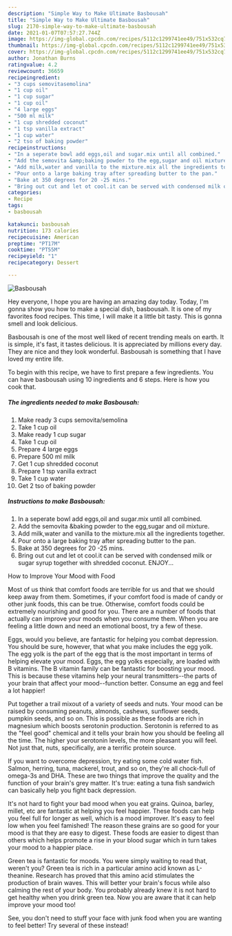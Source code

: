 ```yaml
---
description: "Simple Way to Make Ultimate Basbousah"
title: "Simple Way to Make Ultimate Basbousah"
slug: 2170-simple-way-to-make-ultimate-basbousah
date: 2021-01-07T07:57:27.744Z
image: https://img-global.cpcdn.com/recipes/5112c1299741ee49/751x532cq70/basbousah-recipe-main-photo.jpg
thumbnail: https://img-global.cpcdn.com/recipes/5112c1299741ee49/751x532cq70/basbousah-recipe-main-photo.jpg
cover: https://img-global.cpcdn.com/recipes/5112c1299741ee49/751x532cq70/basbousah-recipe-main-photo.jpg
author: Jonathan Burns
ratingvalue: 4.2
reviewcount: 36659
recipeingredient:
- "3 cups semovitasemolina"
- "1 cup oil"
- "1 cup sugar"
- "1 cup oil"
- "4 large eggs"
- "500 ml milk"
- "1 cup shredded coconut"
- "1 tsp vanilla extract"
- "1 cup water"
- "2 tso of baking powder"
recipeinstructions:
- "In a seperate bowl add eggs,oil and sugar.mix until all combined."
- "Add the semovita &amp;baking powder to the egg,sugar and oil mixture."
- "Add milk,water and vanilla to the mixture.mix all the ingredients together."
- "Pour onto a large baking tray after spreading butter to the pan."
- "Bake at 350 degrees for 20 -25 mins."
- "Bring out cut and let ot cool.it can be served with condensed milk or sugar syrup together with shredded coconut. ENJOY..."
categories:
- Recipe
tags:
- basbousah

katakunci: basbousah 
nutrition: 173 calories
recipecuisine: American
preptime: "PT17M"
cooktime: "PT55M"
recipeyield: "1"
recipecategory: Dessert

---
```



![Basbousah](https://img-global.cpcdn.com/recipes/5112c1299741ee49/751x532cq70/basbousah-recipe-main-photo.jpg)

Hey everyone, I hope you are having an amazing day today. Today, I'm gonna show you how to make a special dish, basbousah. It is one of my favorites food recipes. This time, I will make it a little bit tasty. This is gonna smell and look delicious.

Basbousah is one of the most well liked of recent trending meals on earth. It is simple, it's fast, it tastes delicious. It is appreciated by millions every day. They are nice and they look wonderful. Basbousah is something that I have loved my entire life.




To begin with this recipe, we have to first prepare a few ingredients. You can have basbousah using 10 ingredients and 6 steps. Here is how you cook that.

<!--inarticleads1-->

##### The ingredients needed to make Basbousah:

1. Make ready 3 cups semovita/semolina
1. Take 1 cup oil
1. Make ready 1 cup sugar
1. Take 1 cup oil
1. Prepare 4 large eggs
1. Prepare 500 ml milk
1. Get 1 cup shredded coconut
1. Prepare 1 tsp vanilla extract
1. Take 1 cup water
1. Get 2 tso of baking powder




<!--inarticleads2-->

##### Instructions to make Basbousah:

1. In a seperate bowl add eggs,oil and sugar.mix until all combined.
1. Add the semovita &amp;baking powder to the egg,sugar and oil mixture.
1. Add milk,water and vanilla to the mixture.mix all the ingredients together.
1. Pour onto a large baking tray after spreading butter to the pan.
1. Bake at 350 degrees for 20 -25 mins.
1. Bring out cut and let ot cool.it can be served with condensed milk or sugar syrup together with shredded coconut. ENJOY...




How to Improve Your Mood with Food


Most of us think that comfort foods are terrible for us and that we should keep away from them. Sometimes, if your comfort food is made of candy or other junk foods, this can be true. Otherwise, comfort foods could be extremely nourishing and good for you. There are a number of foods that actually can improve your moods when you consume them. When you are feeling a little down and need an emotional boost, try a few of these.

Eggs, would you believe, are fantastic for helping you combat depression. You should be sure, however, that what you make includes the egg yolk. The egg yolk is the part of the egg that is the most important in terms of helping elevate your mood. Eggs, the egg yolks especially, are loaded with B vitamins. The B vitamin family can be fantastic for boosting your mood. This is because these vitamins help your neural transmitters--the parts of your brain that affect your mood--function better. Consume an egg and feel a lot happier!

Put together a trail mixout of a variety of seeds and nuts. Your mood can be raised by consuming peanuts, almonds, cashews, sunflower seeds, pumpkin seeds, and so on. This is possible as these foods are rich in magnesium which boosts serotonin production. Serotonin is referred to as the "feel good" chemical and it tells your brain how you should be feeling all the time. The higher your serotonin levels, the more pleasant you will feel. Not just that, nuts, specifically, are a terrific protein source.

If you want to overcome depression, try eating some cold water fish. Salmon, herring, tuna, mackerel, trout, and so on, they're all chock-full of omega-3s and DHA. These are two things that improve the quality and the function of your brain's grey matter. It's true: eating a tuna fish sandwich can basically help you fight back depression. 

It's not hard to fight your bad mood when you eat grains. Quinoa, barley, millet, etc are fantastic at helping you feel happier. These foods can help you feel full for longer as well, which is a mood improver. It's easy to feel low when you feel famished! The reason these grains are so good for your mood is that they are easy to digest. These foods are easier to digest than others which helps promote a rise in your blood sugar which in turn takes your mood to a happier place.

Green tea is fantastic for moods. You were simply waiting to read that, weren't you? Green tea is rich in a particular amino acid known as L-theanine. Research has proved that this amino acid stimulates the production of brain waves. This will better your brain's focus while also calming the rest of your body. You probably already knew it is not hard to get healthy when you drink green tea. Now you are aware that it can help improve your mood too!

See, you don't need to stuff your face with junk food when you are wanting to feel better! Try several of these instead!

